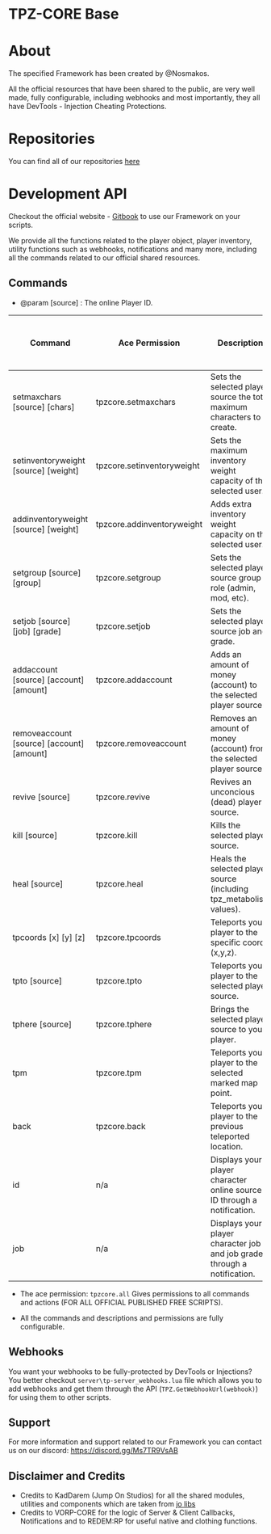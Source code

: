 # TPZ-CORE Base

# About

The specified Framework has been created by @Nosmakos.

All the official resources that have been shared to the public,
are very well made, fully configurable, including webhooks and most importantly,
they all have DevTools - Injection Cheating Protections.
 
# Repositories

You can find all of our repositories [here](https://github.com/TPZ-CORE?tab=repositories)
# Development API

Checkout the official website - [Gitbook](https://tpz-core.gitbook.io/tpz-core-documentation) 
to use our Framework on your scripts.

We provide all the functions related to the player object, player inventory, utility functions
such as webhooks, notifications and many more, including all the commands related to our official shared resources.

## Commands

- @param [source] : The online Player ID. 

| Command                                    | Ace Permission        | Description                                                              | Console / TXAdmin Console Support |
|--------------------------------------------|-----------------------|--------------------------------------------------------------------------|-----------------------------------|
| setmaxchars [source] [chars]               | tpzcore.setmaxchars   | Sets the selected player source the total maximum characters to create.  | Yes |
| setinventoryweight [source] [weight]        | tpzcore.setinventoryweight | Sets the maximum inventory weight capacity of the selected user.   | Yes |
| addinventoryweight [source] [weight]        | tpzcore.addinventoryweight | Adds extra inventory weight capacity on the selected user.         | Yes |
| setgroup [source] [group]                   | tpzcore.setgroup        | Sets the selected player source group role (admin, mod, etc).         | Yes |
| setjob [source] [job] [grade]              | tpzcore.setjob        | Sets the selected player source job and grade.                           | Yes |
| addaccount [source] [account] [amount]     | tpzcore.addaccount    | Adds an amount of money (account) to the selected player source.         | Yes |
| removeaccount [source] [account] [amount]  | tpzcore.removeaccount | Removes an amount of money (account) from the selected player source.    | Yes |
| revive [source]                            | tpzcore.revive        | Revives an unconcious (dead) player source.                              | Yes |
| kill [source]                              | tpzcore.kill          | Kills the selected player source.                                        | Yes |
| heal [source]                              | tpzcore.heal          | Heals the selected player source (including tpz_metabolism values).      | Yes |
| tpcoords [x] [y] [z]                       | tpzcore.tpcoords      | Teleports your player to the specific coords (x,y,z).                    | No |
| tpto [source]                              | tpzcore.tpto          | Teleports your player to the selected player source.                     | No |
| tphere [source]                            | tpzcore.tphere        | Brings the selected player source to your player.                        | No |
| tpm                                         | tpzcore.tpm          | Teleports your player to the selected marked map point.                  | No |
| back                                         | tpzcore.back          | Teleports your player to the previous teleported location.                  | No |
| id                                         | n/a                   | Displays your player character online source ID through a notification.  | No |
| job                                         | n/a          | Displays your player character job and job grade through a notification.         | No |

- The ace permission: `tpzcore.all` Gives permissions to all commands and actions (FOR ALL OFFICIAL PUBLISHED FREE SCRIPTS).

- All the commands and descriptions and permissions are fully configurable.

## Webhooks

You want your webhooks to be fully-protected by DevTools or Injections? You better checkout `server\tp-server_webhooks.lua` file which allows you to add webhooks and get them through the API (`TPZ.GetWebhookUrl(webhook)`) for using them to other scripts. 
## Support

For more information and support related to our Framework you can contact us on our discord: https://discord.gg/Ms7TR9VsAB

## Disclaimer and Credits

- Credits to KadDarem (Jump On Studios) for all the shared modules, utilities and components which are taken from [jo libs](https://github.com/Jump-On-Studios/RedM-jo_libs)
- Credits to VORP-CORE for the logic of Server & Client Callbacks, Notifications and to REDEM:RP for useful native and clothing functions.


